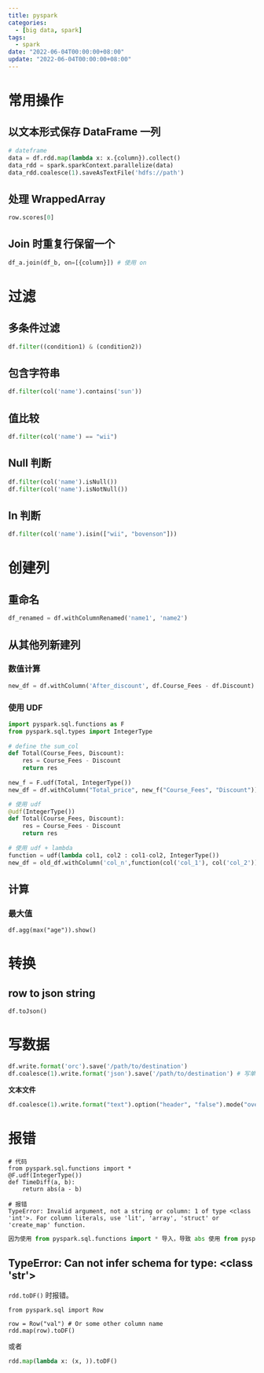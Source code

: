 ```yaml
---
title: pyspark
categories: 
  - [big data, spark]
tags:
  - spark
date: "2022-06-04T00:00:00+08:00"
update: "2022-06-04T00:00:00+08:00"
---
```


# 常用操作

## 以文本形式保存 DataFrame 一列

```python
# dateframe
data = df.rdd.map(lambda x: x.{column}).collect()
data_rdd = spark.sparkContext.parallelize(data)
data_rdd.coalesce(1).saveAsTextFile('hdfs://path')
```

## 处理 WrappedArray

```python
row.scores[0]
```

## Join 时重复行保留一个

```python
df_a.join(df_b, on=[{column}]) # 使用 on
```

# 过滤

## 多条件过滤

```python
df.filter((condition1) & (condition2))
```

## 包含字符串

```python
df.filter(col('name').contains('sun'))
```

## 值比较

```python
df.filter(col('name') == "wii")
```

## Null 判断

```python
df.filter(col('name').isNull())
df.filter(col('name').isNotNull())
```

## In 判断

```python
df.filter(col('name').isin(["wii", "bovenson"]))
```

# 创建列

## 重命名

```python
df_renamed = df.withColumnRenamed('name1', 'name2')
```

## 从其他列新建列

### 数值计算

```python
new_df = df.withColumn('After_discount', df.Course_Fees - df.Discount) 
```

### 使用 UDF

```python
import pyspark.sql.functions as F 
from pyspark.sql.types import IntegerType 
  
# define the sum_col 
def Total(Course_Fees, Discount): 
    res = Course_Fees - Discount 
    return res 
  
new_f = F.udf(Total, IntegerType()) 
new_df = df.withColumn("Total_price", new_f("Course_Fees", "Discount")) 

# 使用 udf
@udf(IntegerType())
def Total(Course_Fees, Discount): 
    res = Course_Fees - Discount 
    return res 
  
# 使用 udf + lambda
function = udf(lambda col1, col2 : col1-col2, IntegerType())
new_df = old_df.withColumn('col_n',function(col('col_1'), col('col_2')))
```

## 计算

### 最大值

```python3
df.agg(max("age")).show()
```

# 转换

## row to json string

```shell
df.toJson()
```

# 写数据

```python
df.write.format('orc').save('/path/to/destination')
df.coalesce(1).write.format('json').save('/path/to/destination') # 写单个文件
```

**文本文件**

```python
df.coalesce(1).write.format("text").option("header", "false").mode("overwrite").save('/path/to/destination')
```

# 报错

```shell
# 代码
from pyspark.sql.functions import *
@F.udf(IntegerType())
def TimeDiff(a, b): 
    return abs(a - b)
    
# 报错
TypeError: Invalid argument, not a string or column: 1 of type <class 'int'>. For column literals, use 'lit', 'array', 'struct' or 'create_map' function.
```

```python
因为使用 from pyspark.sql.functions import * 导入，导致 abs 使用 from pyspark.sql.functions 内的函数
```

## TypeError: Can not infer schema for type: <class 'str'>

`rdd.toDF()` 时报错。

```shell
from pyspark.sql import Row

row = Row("val") # Or some other column name
rdd.map(row).toDF()
```

或者

```python
rdd.map(lambda x: (x, )).toDF()
```

